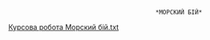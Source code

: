                                              *МОРСКИЙ БІЙ*



[Курсова робота Морский бій.txt](https://github.com/FuchsFS/MySeaBattle/files/9939404/default.txt)








